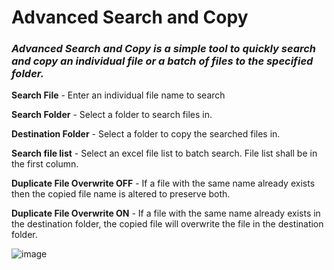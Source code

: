 # **Advanced Search and Copy** 

### *Advanced Search and Copy is a simple tool to quickly search and copy an individual file or a batch of files to the specified folder.*
    
**Search File** - Enter an individual file name to search

**Search Folder** - Select a folder to search files in. 

**Destination Folder** - Select a folder to copy the searched files in.

**Search file list** - Select an excel file list to batch search. File list shall be in the first column.

**Duplicate File Overwrite OFF** - If a file with the same name already exists then the copied file name is altered to preserve both.

**Duplicate File Overwrite ON** - If a file with the same name already exists in the destination folder, the copied file will overwrite the file in the destination            folder.   

![image](https://user-images.githubusercontent.com/39190670/198748909-392a99d5-1681-47b0-8572-9a03826e23b9.png)

